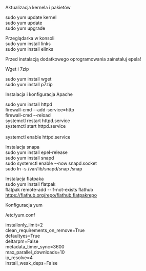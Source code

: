Aktualizacja kernela i pakietów <br />

sudo yum update kernel <br />
sudo yum update <br />
sudo yum upgrade <br />

Przeglądarka w konsoli <br />
sudo yum install links <br />
sudo yum install elinks <br />

Przed instalacją dodatkowego oprogramowania zainstaluj epela!

Wget i 7zip <br />

sudo yum install wget <br />
sudo yum install p7zip <br />

Instalacja i konfiguracja Apache <br />

sudo yum install httpd <br />
firewall-cmd --add-service=http <br />
firewall-cmd --reload <br />
systemctl restart httpd.service <br />
systemctl start httpd.service <br />  
systemctl enable httpd.service <br />

Instalacja snapa <br />
sudo yum install epel-release <br />
sudo yum install snapd <br />
sudo systemctl enable --now snapd.socket <br />
sudo ln -s /var/lib/snapd/snap /snap <br />

Instalacja flatpaka <br />
sudo yum install flatpak <br />
flatpak remote-add --if-not-exists flathub https://flathub.org/repo/flathub.flatpakrepo <br />

Konfiguracja yum <br />

/etc/yum.conf <br />

installonly_limit=2 <br />
clean_requirements_on_remove=True <br />
defaultyes=True <br />
deltarpm=False <br />
metadata_timer_sync=3600 <br />
max_parallel_downloads=10 <br />
ip_resolve=4 <br />
install_weak_deps=False <br />






